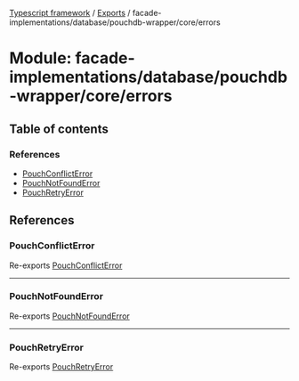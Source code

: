 [Typescript framework](../index.md) / [Exports](../modules.md) / facade-implementations/database/pouchdb-wrapper/core/errors

# Module: facade-implementations/database/pouchdb-wrapper/core/errors

## Table of contents

### References

- [PouchConflictError](facade_implementations_database_pouchdb_wrapper_core_errors.md#pouchconflicterror)
- [PouchNotFoundError](facade_implementations_database_pouchdb_wrapper_core_errors.md#pouchnotfounderror)
- [PouchRetryError](facade_implementations_database_pouchdb_wrapper_core_errors.md#pouchretryerror)

## References

### PouchConflictError

Re-exports [PouchConflictError](../classes/facade_implementations_database_pouchdb_wrapper_core_errors_PouchConflictError.PouchConflictError.md)

___

### PouchNotFoundError

Re-exports [PouchNotFoundError](../classes/facade_implementations_database_pouchdb_wrapper_core_errors_PouchNotFoundError.PouchNotFoundError.md)

___

### PouchRetryError

Re-exports [PouchRetryError](../classes/facade_implementations_database_pouchdb_wrapper_core_errors_PouchRetryError.PouchRetryError.md)
